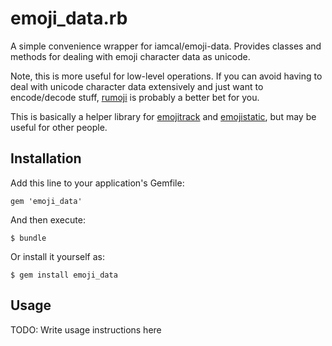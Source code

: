 # emoji_data.rb

A simple convenience wrapper for iamcal/emoji-data. Provides classes and methods for dealing with emoji character data as unicode.

Note, this is more useful for low-level operations.  If you can avoid having to deal with unicode character data extensively and just want to encode/decode stuff, [rumoji](https://github.com/mwunsch/rumoji) is probably a better bet for you.

This is basically a helper library for [emojitrack](https://github.com/mroth/emojitrack) and [emojistatic](https://github.com/mroth/emojistatic), but may be useful for other people.

## Installation

Add this line to your application's Gemfile:

    gem 'emoji_data'

And then execute:

    $ bundle

Or install it yourself as:

    $ gem install emoji_data

## Usage

TODO: Write usage instructions here

